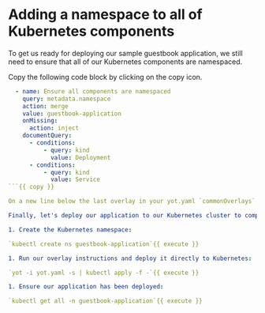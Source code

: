 # Adding a namespace to all of Kubernetes components

To get us ready for deploying our sample guestbook application, we still need to ensure that all of our Kubernetes components are namespaced.  

Copy the following code block by clicking on the copy icon.

```yaml
  - name: Ensure all components are namespaced
    query: metadata.namespace
    action: merge
    value: guestbook-application
    onMissing:
      action: inject
    documentQuery:
      - conditions:
          - query: kind
            value: Deployment
      - conditions:
          - query: kind
            value: Service
```{{ copy }}

On a new line below the last overlay in your yot.yaml `commonOverlays` section, paste the copied code block.

Finally, let's deploy our application to our Kubernetes cluster to complete the lesson:

1. Create the Kubernetes namespace:

`kubectl create ns guestbook-application`{{ execute }}

1. Run our overlay instructions and deploy it directly to Kubernetes:

`yot -i yot.yaml -s | kubectl apply -f -`{{ execute }}

1. Ensure our application has been deployed:

`kubectl get all -n guestbook-application`{{ execute }}
